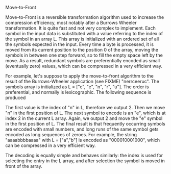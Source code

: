 
Move-to-Front

Move-to-Front is a reversible transformation algorithm used to increase
the compression efficiency, most notably after a Burrows Wheeler
transformation. It is quite fast and not very complex to implement.  Each
symbol in the input data is substituted with a value referring to the index of
the symbol in an array L.  This array is initialized with an ordered set of all
the symbols expected in the input. Every time a byte is processed, it is moved
from its current position to the position 0 of the array, moving the symbols in
between one step forward, so to fill the empty space left by the move.  As a
result, redundant symbols are preferentially encoded as small (eventually zero)
values, which can be compressed in a very efficient way.

 For example, let's suppose to apply the move-to-front algorithm to the
result of the Burrows-Wheeler application (see FIXME) "nerrceeruc". The symbols
array is initialized as L = ["c", "e", "n", "r", "u"]. The order is preferential, and normally is
lexicographic. The following sequence is produced



The first value is the index of "n" in L, therefore we output 2. Then we move
"n" in the first position of L. The next symbol to encode is an "e", which is at index 2
in the current L array. Again, we output 2 and move the "e" symbol in the first position of L.
The final result is that frequently occurring symbols are encoded with small numbers, and long runs
of the same symbol gets encoded as long sequences of zeroes. For example, the
string "aaaabbbbaaaa" with L = ["a","b"] is encoded as "000010001000", which
can be compressed in a very efficient way. 

The decoding is equally simple and behaves similarly: the index is used
for selecting the entry in the L array, and after selection the symbol is moved
in front of the array.




